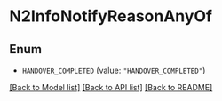 # N2InfoNotifyReasonAnyOf

## Enum


* `HANDOVER_COMPLETED` (value: `"HANDOVER_COMPLETED"`)


[[Back to Model list]](../README.md#documentation-for-models) [[Back to API list]](../README.md#documentation-for-api-endpoints) [[Back to README]](../README.md)


